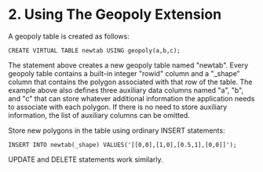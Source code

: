 # 2\. Using The Geopoly Extension



A geopoly table is created as follows:




```
CREATE VIRTUAL TABLE newtab USING geopoly(a,b,c);

```


The statement above creates a new geopoly table named "newtab".
Every geopoly table contains a built\-in integer "rowid" column
and a "\_shape" column that contains
the polygon associated with that row of the table.
The example above also defines three auxiliary data columns 
named "a", "b", and "c" that can store whatever additional
information the application needs to associate
with each polygon. If there is no need to store auxiliary
information, the list of auxiliary columns can be omitted.




Store new polygons in the table using ordinary INSERT statements:




```
INSERT INTO newtab(_shape) VALUES('[[0,0],[1,0],[0.5,1],[0,0]]');

```


UPDATE and DELETE statements work similarly.



